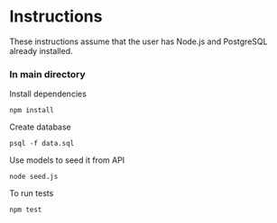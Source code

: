 # Instructions

These instructions assume that the user has Node.js and PostgreSQL
already installed.

### In main directory
Install dependencies

```npm install```

Create database

```psql -f data.sql```

Use models to seed it from API

```node seed.js```

To run tests

```npm test```
